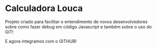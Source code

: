 # Calculadora Louca

Projeto criado para facilitar o entendimento de novos desenvolvedores sobre como fazer debug em código Javascript e também sobre o uso do GIT!

E agora integramos com o GITHUB!